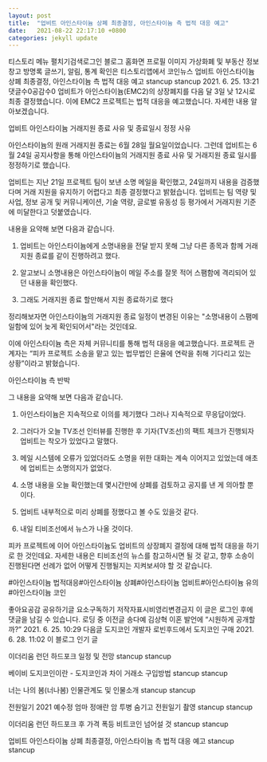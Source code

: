 ```yaml
---
layout: post
title:  "업비트 아인스타이늄 상폐 최종결정, 아인스타이늄 측 법적 대응 예고"
date:   2021-08-22 22:17:10 +0800
categories: jekyll update
---
```

티스토리 메뉴 펼치기검색로그인
블로그 홈화면
프로필 이미지
가상화폐 및 부동산 정보창고
방명록
글쓰기, 알림, 통계 확인은 티스토리앱에서
코인뉴스
업비트 아인스타이늄 상폐 최종결정, 아인스타이늄 측 법적 대응 예고
stancup stancup
2021. 6. 25. 13:21댓글수0공감수0
업비트가 아인스타이늄(EMC2)의 상장폐지를 다음 달 3일 낮 12시로 최종 결정했습니다. 이에 EMC2 프로젝트는 법적 대응을 예고했습니다. 자세한 내용 알아보겠습니다.

 

 

업비트 아인스타이늄 거래지원 종료 사유 및 종료일시 정정 사유
 

아인스타이늄의 원래 거래지원 종료는 6월 28일 월요일이었습니다. 그런데 업비트는 6월 24일 공지사항을 통해 아인스타이늄의 거래지원 종료 사유 및 거래지원 종료 일시를 정정하기로 했습니다.

 

업비트는 지난 21일 프로젝트 팀이 보낸 소명 메일을 확인했고, 24일까지 내용을 검증했다며 거래 지원을 유지하기 어렵다고 최종 결정했다고 밝혔습니다. 업비트는 팀 역량 및 사업, 정보 공개 및 커뮤니케이션, 기술 역량, 글로벌 유동성 등 평가에서 거래지원 기준에 미달한다고 덧붙였습니다.

 

내용을 요약해 보면 다음과 같습니다.

 

1. 업비트는 아인스타이늄에게 소명내용을 전달 받지 못해 그냥 다른 종목과 함께 거래지원 종료를 같이 진행하려고 했다.

2. 알고보니 소명내용은 아인스타이늄이 메일 주소를 잘못 적어 스팸함에 격리되어 있던 내용을 확인했다.

3. 그래도 거래지원 종료 할만해서 지원 종료하기로 했다

 

정리해보자면 아인스타이늄의 거래지원 종료 일정이 변경된 이유는 "소명내용이 스팸메일함에 있어 늦게 확인되어서"라는 것인데요.

 

 

 

이에 아인스타이늄 측은 자체 커뮤니티를 통해 법적 대응을 예고했습니다. 프로젝트 관계자는 “피카 프로젝트 소송을 맡고 있는 법무법인 은율에 연락을 취해 기다리고 있는 상황”이라고 밝혔습니다.

 

아인스타이늄 측 반박
 

그 내용을 요약해 보면 다음과 같습니다.

 

1. 아인스타이늄은 지속적으로 이의를 제기했다 그러나 지속적으로 무응답이었다.

2. 그러다가 오늘 TV조선 인터뷰를 진행한 후 기자(TV조선)의 팩트 체크가 진행되자 업비트는 착오가 있었다고 말했다.

3. 메일 시스템에 오류가 있었더라도 소명을 위한 대화는 계속 이어지고 있었는데 애초에 업비트는 소명의지가 없었다.

4. 소명 내용을 오늘 확인했는데 몇시간만에 상폐를 검토하고 공지를 낸 게 의아할 뿐이다.

5. 업비트 내부적으로 미리 상폐를 정했다고 볼 수도 있을것 같다.

6. 내일 티비조선에서 뉴스가 나올 것이다.

 

피카 프로젝트에 이어 아인스타이늄도 업비트의 상장폐지 결정에 대해 법적 대응을 하기로 한 것인데요. 자세한 내용은 티비조선의 뉴스를 참고하시면 될 것 같고, 향후 소송이 진행된다면 선례가 없어 어떻게 진행될지는 지켜보셔야 할 것 같습니다.

#아인스타이늄 법적대응#아인스타이늄 상폐#아인스타이늄 업비트#아인스타이늄 유의#아인스타이늄 코인

좋아요공감
공유하기글 요소구독하기
저작자표시비영리변경금지
이 글은 로그인 후에 댓글을 남길 수 있습니다.
로딩 중
이전글
송다예 김상혁 이혼 발언에 “시원하게 공개할까?”
2021. 6. 25. 10:29
다음글
도지코인 개발자 로빈후드에서 도지코인 구매
2021. 6. 28. 11:02
이 블로그 인기 글

이더리움 런던 하드포크 일정 및 전망
stancup stancup

베이비 도지코인이란 - 도지코인과 차이 거래소 구입방법
stancup stancup

너는 나의 봄(너나봄) 인물관계도 및 인물소개
stancup stancup

전원일기 2021 예수정 엄마 정애란 암 투병 숨기고 전원일기 촬영
stancup stancup

이더리움 런던 하드포크 후 가격 폭등 비트코인 넘어설 것
stancup stancup

업비트 아인스타이늄 상폐 최종결정, 아인스타이늄 측 법적 대응 예고
stancup stancup